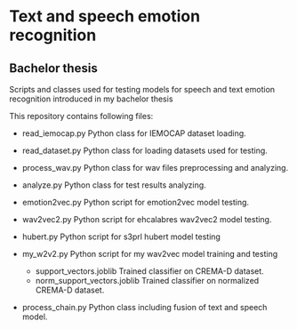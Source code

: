 # Text and speech emotion recognition
## Bachelor thesis
Scripts and classes used for testing models for speech and text emotion recognition introduced in my bachelor thesis

This repository contains following files: 
* read_iemocap.py Python class for IEMOCAP dataset loading.
* read_dataset.py Python class for loading datasets used for testing.
* process_wav.py Python class for wav files preprocessing and analyzing.
* analyze.py Python class for test results analyzing.

* emotion2vec.py Python script for emotion2vec model testing.
* wav2vec2.py Python script for ehcalabres wav2vec2 model testing.
* hubert.py Python script for s3prl hubert model testing
* my_w2v2.py Python script for my wav2vec model training and testing
  * support_vectors.joblib Trained classifier on CREMA-D dataset.
  * norm_support_vectors.joblib Trained classifier on normalized CREMA-D dataset.

* process_chain.py Python class including fusion of text and speech model.

